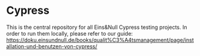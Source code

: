 # Cypress

This is the central repository for all Eins&Null Cypress testing projects. In order to run them locally, please refer to our guide:
https://doku.einsundnull.de/books/qualit%C3%A4tsmanagement/page/installation-und-benutzen-von-cypress/
